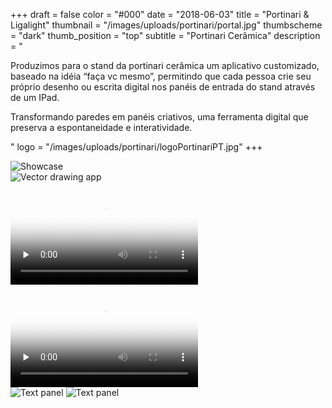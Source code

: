 +++
draft = false
color = "#000"
date = "2018-06-03"
title = "Portinari & Ligalight"
thumbnail = "/images/uploads/portinari/portal.jpg"
thumbscheme = "dark"
thumb_position = "top"
subtitle = "Portinari Cerâmica"
description = "<p>Produzimos para o stand da portinari cerâmica um aplicativo customizado, baseado na idéia “faça vc mesmo”, permitindo que cada pessoa crie seu próprio desenho ou escrita digital nos panéis de entrada do stand através de um IPad.</p><p>Transformando paredes em panéis criativos, uma ferramenta digital que preserva a espontaneidade e interatividade.</p>"
logo = "/images/uploads/portinari/logoPortinariPT.jpg"
+++

<div class="gallery">
  <img src="/images/uploads/portinari/thumb.jpg" alt="Showcase" />

  <!--
  <img src="/images/astrorunners/produto.jpg" alt="Product page" />  
  -->
  <div class="container grid browser-mask">
    <div class="cellphone margin:auto pad:big">
      <div class="marvel-device ipad landscape">
          <div class="camera"></div>
          <div class="screen">
              <img src="/images/uploads/portinari/screen.png" alt="Vector drawing app" />
          </div>
          <div class="home"></div>
      </div>
    </div>
  </div>
  <!--
  <div class="browser-mask">
    <div class="browser-screen appearFromBottom :play">
      <img src="/images/uploads/portinari/admin.png" alt="Administration section" />
    </div>
  </div>
  -->

  <video poster="/images/uploads/portinari/tree_poster.jpg" preload="none" controls src="/images/uploads/portinari/tree.mp4" type="video/mp4"></video>

  <div class="gallery-columns">
    <div>
        <video poster="/images/uploads/portinari/user_poster.jpg" preload="none" controls src="/images/uploads/portinari/user.mp4" type="video/mp4"></video>
    </div>
    <div>
        <img src="/images/uploads/portinari/text.jpg" alt="Text panel" />
        <img src="/images/uploads/portinari/t2.jpg" alt="Text panel" />
    </div>
  </div>
</div>